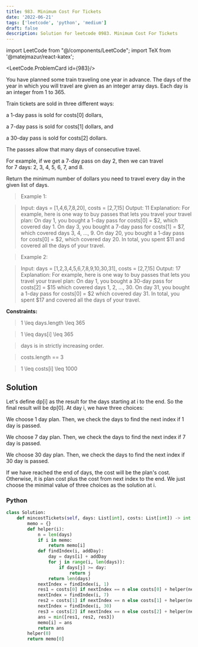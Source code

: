 ```yaml
---
title: 983. Minimum Cost For Tickets
date: '2022-06-21'
tags: ['leetcode', 'python', 'medium']
draft: false
description: Solution for leetcode 0983. Minimum Cost For Tickets
---
```

import LeetCode from "@/components/LeetCode";
import TeX from '@matejmazur/react-katex';

<LeetCode.ProblemCard id={983}/>
 
You have planned some train traveling one year in advance. The days of the year in which you will travel are given as an integer array days. Each day is an integer from 1 to 365.

Train tickets are sold in three different ways:

a 1-day pass is sold for costs[0] dollars,

a 7-day pass is sold for costs[1] dollars, and

a 30-day pass is sold for costs[2] dollars.

The passes allow that many days of consecutive travel.

For example, if we get a 7-day pass on day 2, then we can travel for 7 days: 2, 3, 4, 5, 6, 7, and 8.

Return the minimum number of dollars you need to travel every day in the given list of days.

 > Example 1:

 > Input: days = [1,4,6,7,8,20], costs = [2,7,15]
 > Output: 11
 > Explanation: For example, here is one way to buy passes that lets you travel your travel plan:
 > On day 1, you bought a 1-day pass for costs[0] = $2, which covered day 1.
 > On day 3, you bought a 7-day pass for costs[1] = $7, which covered days 3, 4, ..., 9.
 > On day 20, you bought a 1-day pass for costs[0] = $2, which covered day 20.
 > In total, you spent $11 and covered all the days of your travel.

 > Example 2:

 > Input: days = [1,2,3,4,5,6,7,8,9,10,30,31], costs = [2,7,15]
 > Output: 17
 > Explanation: For example, here is one way to buy passes that lets you travel your travel plan:
 > On day 1, you bought a 30-day pass for costs[2] = $15 which covered days 1, 2, ..., 30.
 > On day 31, you bought a 1-day pass for costs[0] = $2 which covered day 31.
 > In total, you spent $17 and covered all the days of your travel.

**Constraints:**

 > 1 <TeX>\leq</TeX> days.length <TeX>\leq</TeX> 365

 > 1 <TeX>\leq</TeX> days[i] <TeX>\leq</TeX> 365

 > days is in strictly increasing order.

 > costs.length == 3

 > 1 <TeX>\leq</TeX> costs[i] <TeX>\leq</TeX> 1000


## Solution
Let's define dp[i] as the result for the days starting at i to the end. So the final result will be dp[0]. At day i, we have three choices:

We choose 1 day plan. Then, we check the days to find the next index if 1 day is passed. 

 We choose 7 day plan. Then, we check the days to find the next index if 7 day is passed. 

We choose 30 day plan. Then, we check the days to find the next index if 30 day is passed.

If we have reached the end of days, the cost will be the plan's cost. Otherwise, it is plan cost plus the cost from next index to the end. We just choose the minimal value of three choices as the solution at i. 

### Python
```python
class Solution:
    def mincostTickets(self, days: List[int], costs: List[int]) -> int:
        memo = {}
        def helper(i):
            n = len(days)
            if i in memo:
                return memo[i]
            def findIndex(i, addDay):
                day = days[i] + addDay
                for j in range(i, len(days)):
                    if days[j] >= day:
                        return j
                return len(days)
            nextIndex = findIndex(i, 1)
            res1 = costs[0] if nextIndex == n else costs[0] + helper(nextIndex) # 1 day plan
            nextIndex = findIndex(i, 7)
            res2 = costs[1] if nextIndex == n else costs[1] + helper(nextIndex) # 7 day plan
            nextIndex = findIndex(i, 30)
            res3 = costs[2] if nextIndex == n else costs[2] + helper(nextIndex) # 30 day plan
            ans = min([res1, res2, res3])
            memo[i] = ans
            return ans
        helper(0)
        return memo[0]

```
